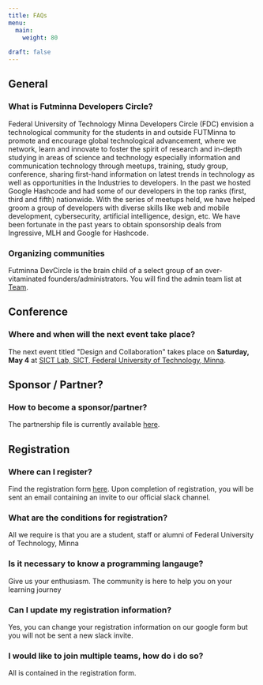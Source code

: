 ```yaml
---
title: FAQs
menu:
  main:
    weight: 80
    
draft: false
---
```


## General

### What is Futminna Developers Circle?

Federal University of Technology Minna Developers Circle (FDC) envision a technological community for the students in and outside FUTMinna to promote and encourage global technological advancement, where we network, learn and innovate to foster the spirit of research and in-depth studying in areas of science and technology especially information and communication technology through meetups, training, study group, conference, sharing first-hand information on latest trends in technology as well as opportunities in the Industries to developers. In the past we hosted Google Hashcode and had some of our developers in the top ranks (first, third and fifth) nationwide. With the series of meetups held, we have helped groom a group of developers with diverse skills like web and mobile development, cybersecurity, artificial intelligence, design, etc.   We have been fortunate in the past years to obtain sponsorship deals from Ingressive, MLH and Google for Hashcode.


### Organizing communities

Futminna DevCircle is the brain child of a select group of an over-vitaminated founders/administrators.
You will find the admin team list at [Team](/team).

## Conference

### Where and when will the next event take place?

The next event titled "Design and Collaboration" takes place on **Saturday, May 4** at [SICT Lab, SICT, Federal University of Technology, Minna](https://goo.gl/maps/vDmHc8mFQtD2).

## Sponsor / Partner?

### How to become a sponsor/partner?

The partnership file is currently available [here](https://drive.google.com/file/d/1td_9Cr1b2JZvv0bCpOCJNDsEWgVgEp2Y/view?usp=sharing).


## Registration

### Where can I register?
Find the registration form [here](bit.ly/fdc-reg). Upon completion of registration, you will be sent an email containing an invite to our official slack channel.

### What are the conditions for registration?

All we require is that you are a student, staff or alumni of Federal University of Technology, Minna

### Is it necessary to know a programming langauge?

Give us your enthusiasm. The community is here to help you on your learning journey

### Can I update my registration information?

Yes, you can change your registration information on our google form but you will not be sent a new slack invite.

### I would like to join multiple teams, how do i do so?

All is contained in the registration form.
